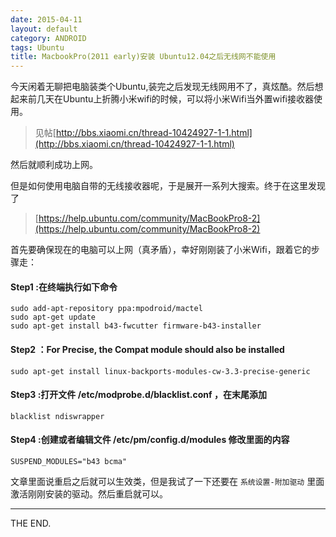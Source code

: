 ```yaml
---
date: 2015-04-11
layout: default
category: ANDROID
tags: Ubuntu
title: MacbookPro(2011 early)安装 Ubuntu12.04之后无线网不能使用
---
```


今天闲着无聊把电脑装类个Ubuntu,装完之后发现无线网用不了，真炫酷。然后想起来前几天在Ubuntu上折腾小米wifi的时候，可以将小米Wifi当外置wifi接收器使用。

> 见帖[http://bbs.xiaomi.cn/thread-10424927-1-1.html](http://bbs.xiaomi.cn/thread-10424927-1-1.html)

然后就顺利成功上网。

<!--more-->

但是如何使用电脑自带的无线接收器呢，于是展开一系列大搜索。终于在这里发现了

> [https://help.ubuntu.com/community/MacBookPro8-2](https://help.ubuntu.com/community/MacBookPro8-2)

首先要确保现在的电脑可以上网（真矛盾），幸好刚刚装了小米Wifi，跟着它的步骤走：

#### Step1 :在终端执行如下命令

    sudo add-apt-repository ppa:mpodroid/mactel
    sudo apt-get update
    sudo apt-get install b43-fwcutter firmware-b43-installer

#### Step2 ：For Precise, the Compat module should also be installed

    sudo apt-get install linux-backports-modules-cw-3.3-precise-generic

#### Step3 :打开文件 /etc/modprobe.d/blacklist.conf ，在末尾添加

    blacklist ndiswrapper

#### Step4 :创建或者编辑文件 /etc/pm/config.d/modules 修改里面的内容

    SUSPEND_MODULES="b43 bcma"

文章里面说重启之后就可以生效类，但是我试了一下还要在 `系统设置-附加驱动` 里面激活刚刚安装的驱动。然后重启就可以。

- - -
THE END.
